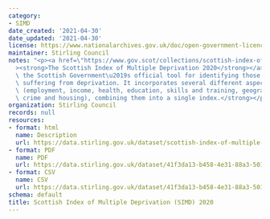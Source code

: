 ```yaml
---
category:
- SIMD
date_created: '2021-04-30'
date_updated: '2021-04-30'
license: https://www.nationalarchives.gov.uk/doc/open-government-licence/version/3/
maintainer: Stirling Council
notes: "<p><a href=\"https://www.gov.scot/collections/scottish-index-of-multiple-deprivation-2020/\"\
  ><strong>The Scottish Index of Multiple Deprivation 2020</strong></a><strong> is\
  \ the Scottish Government\u2019s official tool for identifying those places in Scotland\
  \ suffering from deprivation. It incorporates several different aspects of deprivation\
  \ (employment, income, health, education, skills and training, geographic access,\
  \ crime and housing), combining them into a single index.</strong></p>"
organization: Stirling Council
records: null
resources:
- format: html
  name: Description
  url: https://data.stirling.gov.uk/dataset/scottish-index-of-multiple-deprivation-simd-2020
- format: PDF
  name: PDF
  url: https://data.stirling.gov.uk/dataset/41f3da13-b458-4e31-88a3-501bc684ee61/resource/1d9627a9-c7d2-48a6-a67e-e9a66b581716/download/simd-2020-domains-methodology.pdf
- format: CSV
  name: CSV
  url: https://data.stirling.gov.uk/dataset/41f3da13-b458-4e31-88a3-501bc684ee61/resource/d59a12e4-c1c0-4413-9e50-85637318b9d8/download/20210430-simd-2020-v2.2-data-for-stirling.csv
schema: default
title: Scottish Index of Multiple Deprivation (SIMD) 2020
---
```

